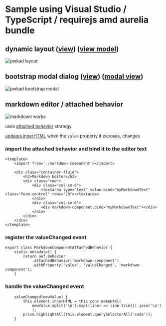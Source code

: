 # Sample using Visual Studio / TypeScript / requirejs amd aurelia bundle

## dynamic layout ([view](https://github.com/cmichaelgraham/aurelia-typescript/blob/master/pwkad-aurelia-samples/pwkad-aurelia-samples/views/layout.html#L6-L20))  ([view model](https://github.com/cmichaelgraham/aurelia-typescript/blob/master/pwkad-aurelia-samples/pwkad-aurelia-samples/views/layout.ts#L16-L26))

![pwkad layout](https://cloud.githubusercontent.com/assets/10272832/6200033/4925e44a-b422-11e4-8516-9757ae06d10d.png)

## bootstrap modal dialog ([view](https://github.com/cmichaelgraham/aurelia-typescript/blob/master/pwkad-aurelia-samples/pwkad-aurelia-samples/views/layout.html#L21-L22))  ([modal view](https://github.com/cmichaelgraham/aurelia-typescript/blob/master/pwkad-aurelia-samples/pwkad-aurelia-samples/views/modal.html#L2-L18))

![pwkad bootstrap modal](https://cloud.githubusercontent.com/assets/10272832/6200034/5f3704da-b422-11e4-8660-f2aa2f4f43db.png)

## markdown editor / attached behavior

![markdown works](https://cloud.githubusercontent.com/assets/10272832/6199638/7aae7996-b40e-11e4-9c9e-205b6316d2b9.png)

uses [attached behavior](https://github.com/cmichaelgraham/aurelia-typescript/blob/master/pwkad-aurelia-samples/pwkad-aurelia-samples/views/markdown.editor.html#L11) strategy

[updates innerHTML](https://github.com/cmichaelgraham/aurelia-typescript/blob/master/pwkad-aurelia-samples/pwkad-aurelia-samples/views/markdown-component.ts#L31-L35) when the `value` property it exposes, changes

### import the attached behavior and bind it to the editor text

```
<template>
    <import from='./markdown-component'></import>

    <div class="container-fluid">
        <h2>Markdown Editor</h2>
        <div class="row">
            <div class="col-sm-6">
                <textarea type="text" value.bind="myMarkdownText" class="form-control" rows="20"></textarea>
            </div>
            <div class="col-sm-6">
                <div markdown-component.bind="myMarkdownText"></div>
            </div>
        </div>
    </div>
</template>
```

### register the valueChanged event

```
export class MarkdownComponentAttachedBehavior {
    static metadata() {
        return auf.Behavior
            .attachedBehavior('markdown-component')
            .withProperty('value', 'valueChanged', 'markdown-component');
    }
```

### handle the valueChanged event
```
    valueChanged(newValue) {
        this.element.innerHTML = this.conv.makeHtml(
            newValue.split('\n').map((line) => line.trim()).join('\n')
            );
        prism.highlightAll(this.element.querySelectorAll('code'));
    }
```
